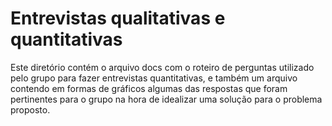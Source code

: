 # Entrevistas qualitativas e quantitativas

Este diretório contém o arquivo docs com o roteiro de perguntas utilizado pelo grupo para fazer entrevistas quantitativas, e também um arquivo contendo em formas de gráficos algumas das respostas que foram pertinentes para o grupo na hora de idealizar uma solução para o problema proposto.  


